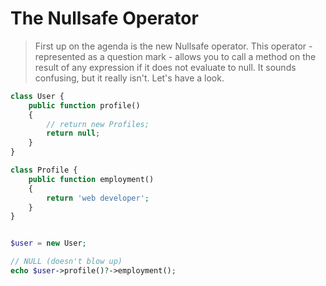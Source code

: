 # The Nullsafe Operator

> First up on the agenda is the new Nullsafe operator. This operator - represented as a question mark - allows you to call a method on the result of any expression if it does not evaluate to null. It sounds confusing, but it really isn't. Let's have a look.

```php
class User {
    public function profile()
    {
        // return new Profiles;
        return null;
    }
}

class Profile {
    public function employment()
    {
        return 'web developer';
    }
}


$user = new User;

// NULL (doesn't blow up)
echo $user->profile()?->employment();

```
